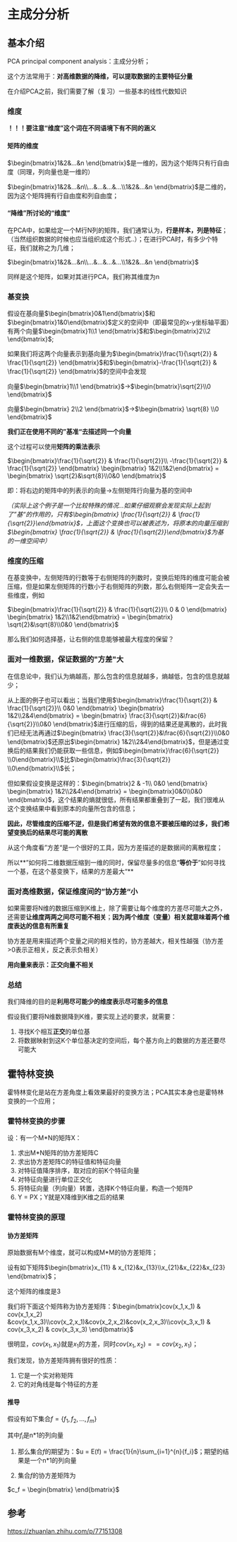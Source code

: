 # 主成分分析

## 基本介绍

PCA principal component analysis：主成分分析；

这个方法常用于：**对高维数据的降维，可以提取数据的主要特征分量**

在介绍PCA之前，我们需要了解（复习）一些基本的线性代数知识

### 维度

**！！！要注意“维度”这个词在不同语境下有不同的涵义**

#### 矩阵的维度

$\begin{bmatrix}1&2&...&n \end{bmatrix}$是一维的，因为这个矩阵只有行自由度（同理，列向量也是一维的）

$\begin{bmatrix}1&2&...&n\\...&...&...&...\\1&2&...&n \end{bmatrix}$是二维的，因为这个矩阵拥有行自由度和列自由度；

#### “降维”所讨论的“维度”

在PCA中，如果给定一个M行N列的矩阵，我们通常认为，**行是样本，列是特征**；（当然组织数据的时候也应当组织成这个形式..）；在进行PCA时，有多少个特征，我们就称之为几维；

$\begin{bmatrix}1&2&...&n\\...&...&...&...\\1&2&...&n \end{bmatrix}$

同样是这个矩阵，如果对其进行PCA，我们称其维度为n



### 基变换

假设在基向量$\begin{bmatrix}0&1\end{bmatrix}$和$\begin{bmatrix}1&0\end{bmatrix}$定义的空间中（即最常见的x-y坐标轴平面）有两个向量$\begin{bmatrix}1\\1 \end{bmatrix}$和$\begin{bmatrix}2\\2 \end{bmatrix}$;

如果我们将这两个向量表示到基向量为$\begin{bmatrix}\frac{1}{\sqrt{2}} & \frac{1}{\sqrt{2}} \end{bmatrix}$和$\begin{bmatrix}-\frac{1}{\sqrt{2}} & \frac{1}{\sqrt{2}} \end{bmatrix}$的空间中会发现

向量$\begin{bmatrix}1\\1 \end{bmatrix}$->$\begin{bmatrix}\sqrt{2}\\0 \end{bmatrix}$

向量$\begin{bmatrix} 2\\2 \end{bmatrix}$->$\begin{bmatrix} \sqrt{8} \\0 \end{bmatrix}$

**我们正在使用不同的”基准“去描述同一个向量**

这个过程可以使用**矩阵的乘法表示**

$\begin{bmatrix}\frac{1}{\sqrt{2}} & \frac{1}{\sqrt{2}}\\ -\frac{1}{\sqrt{2}} & \frac{1}{\sqrt{2}}  \end{bmatrix} \begin{bmatrix} 1&2\\1&2\end{bmatrix} = \begin{bmatrix} \sqrt{2}&\sqrt{8}\\0&0 \end{bmatrix}$

即：将右边的矩阵中的列表示的向量->左侧矩阵行向量为基的空间中

*（实际上这个例子是一个比较特殊的情况...如果仔细观察会发现实际上起到了”基“的作用的，只有$\begin{bmatrix} \frac{1}{\sqrt{2}} & \frac{1}{\sqrt{2}}\end{bmatrix}$，上面这个变换也可以被表述为，将原本的向量压缩到$\begin{bmatrix} \frac{1}{\sqrt{2}} & \frac{1}{\sqrt{2}}\end{bmatrix}$为基的一维空间中）*



### 维度的压缩

在基变换中，左侧矩阵的行数等于右侧矩阵的列数时，变换后矩阵的维度可能会被压缩，但是如果左侧矩阵的行数小于右侧矩阵的列数，那么右侧矩阵一定会失去一些维度，例如

$\begin{bmatrix}\frac{1}{\sqrt{2}} & \frac{1}{\sqrt{2}}\\ 0 & 0  \end{bmatrix} \begin{bmatrix} 1&2\\1&2\end{bmatrix} = \begin{bmatrix} \sqrt{2}&\sqrt{8}\\0&0 \end{bmatrix}$

那么我们如何选择基，让右侧的信息能够被最大程度的保留？



### 面对一维数据，保证数据的"方差"大

在信息论中，我们认为熵越高，那么包含的信息就越多，熵越低，包含的信息就越少；

从上面的例子也可以看出；当我们使用$\begin{bmatrix}\frac{1}{\sqrt{2}} & \frac{1}{\sqrt{2}}\\ 0&0  \end{bmatrix} \begin{bmatrix} 1&2\\2&4\end{bmatrix} = \begin{bmatrix} \frac{3}{\sqrt{2}}&\frac{6}{\sqrt{2}}\\0&0 \end{bmatrix}$进行压缩的后，得到的结果还是离散的，此时我们已经无法再通过$\begin{bmatrix} \frac{3}{\sqrt{2}}&\frac{6}{\sqrt{2}}\\0&0 \end{bmatrix}$还原出$\begin{bmatrix} 1&2\\2&4\end{bmatrix}$，但是通过变换后的结果我们仍能获取一些信息，例如$\begin{bmatrix}\frac{6}{\sqrt{2}} \\0\end{bmatrix}\\$比$\begin{bmatrix}\frac{3}{\sqrt{2}} \\0\end{bmatrix}\\$长；

但如果假设变换是这样的：$\begin{bmatrix}2 & -1\\ 0&0  \end{bmatrix} \begin{bmatrix} 1&2\\2&4\end{bmatrix} = \begin{bmatrix}0&0\\0&0 \end{bmatrix}$，这个结果的熵就很低，所有结果都重叠到了一起，我们很难从这个变换结果中看到原本的向量所包含的信息；



**因此，尽管维度的压缩不逆，但是我们希望有效的信息不要被压缩的过多，我们希望变换后的结果尽可能的离散**



从这个角度看”方差“是一个很好的工具，因为方差描述的是数据间的离散程度；

所以**”如何将二维数据压缩到一维的同时，保留尽量多的信息“**等价于**”如何寻找一个基，在这个基变换下，结果的方差最大“**



### 面对高维数据，保证维度间的”协方差“小

如果需要将N维的数据压缩到K维上，除了需要让每个维度的方差尽可能大之外，还需要**让维度两两之间尽可能不相关**；**因为两个维度（变量）相关就意味着两个维度表达的信息有所重复**

协方差是用来描述两个变量之间的相关性的，协方差越大，相关性越强（协方差>0表示正相关，反之表示负相关）

**用向量来表示：正交向量不相关**



### 总结

我们降维的目的是**利用尽可能少的维度表示尽可能多的信息**

假设我们要将N维数据降到K维，要实现上述的要求，就需要：

1. 寻找K个相互**正交**的单位基
2. 将数据映射到这K个单位基决定的空间后，每个基方向上的数据的方差还要尽可能大



## 霍特林变换

霍特林变化是站在方差角度上看效果最好的变换方法；PCA其实本身也是霍特林变换的一个应用；

### 霍特林变换的步骤

设：有一个M\*N的矩阵X：

1. 求出M\*N矩阵的协方差矩阵C
2. 求出协方差矩阵C的特征值和特征向量
3. 对特征值降序排序，取对应的前K个特征向量
4. 对特征向量进行单位正交化
5. 将特征向量（列向量）转置，选择K个特征向量，构造一个矩阵P
6. Y = PX；Y就是X降维到K维之后的结果

### 霍特林变换的原理

#### 协方差矩阵

原始数据有M个维度，就可以构成M\*M的协方差矩阵；

设有如下矩阵$\begin{bmatrix}x_{11} & x_{12}&x_{13}\\x_{21}&x_{22}&x_{23} \end{bmatrix}$；

这个矩阵的维度是3

我们将下面这个矩阵称为协方差矩阵：$\begin{bmatrix}cov(x_1,x_1) & cov(x_1,x_2) &cov(x_1,x_3)\\cov(x_2,x_1)&cov(x_2,x_2)&cov(x_2,x_3)\\cov(x_3,x_1) & cov(x_3,x_2) & cov(x_3,x_3) \end{bmatrix}$

很明显，$cov(x_1,x_1)$就是$x_1$的方差，同时$cov(x_1,x_2) == cov(x_2,x_1)$；

我们发现，协方差矩阵拥有很好的性质：

1. 它是一个实对称矩阵
2. 它的对角线是每个特征的方差



#### 推导

假设有如下集合$f=\{f_1,f_2,...,f_m\}$

其中$f_i$是n\*1的列向量

1. 那么集合$f$的期望为：$u = E(f) = \frac{1}{n}\sum_{i=1}^{n}{f_i}$；期望的结果是一个n\*1的列向量

2. 集合$f$的协方差矩阵为



$c_f = \begin{bmatrix}  \end{bmatrix}$







## 参考

https://zhuanlan.zhihu.com/p/77151308


